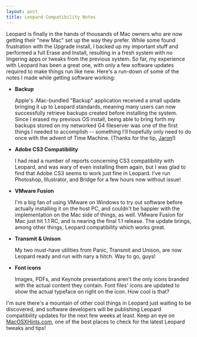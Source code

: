 ```yaml
---
layout: post
title: Leopard Compatibility Notes
---
```

Leopard is finally in the hands of thousands of Mac owners who are now getting their "new Mac" set up the way they prefer. While some found frustration with the Upgrade install, I backed up my important stuff and performed a full Erase and Install, resulting in a fresh system with no lingering apps or tweaks from the previous system. So far, my experience with Leopard has been a great one, with only a few software updates required to make things run like new. Here's a run-down of some of the notes I made while getting software working:

* **Backup**

    Apple's .Mac-bundled "Backup" application received a small update bringing it up to Leopard standards, meaning many users can now successfully retrieve backups created before installing the system. Since I erased my previous OS install, being able to bring forth my backups stored on my networked G4 fileserver was one of the first things I needed to accomplish -- something I'll hopefully only need to do once with the advent of Time Machine. (Thanks for the tip, [Jaron](http://www.jaronbrass.com/)!)

* **Adobe CS3 Compatibility**

    I had read a number of reports concerning CS3 compatibility with Leopard, and was wary of even installing them again, but I was glad to find that Adobe CS3 seems to work just fine in Leopard. I've run Photoshop, Illustrator, and Bridge for a few hours now without issue!

* **VMware Fusion**

    I'm a big fan of using VMware on Windows to try out software before actually installing it on the host PC, and couldn't be happier with the implementation on the Mac side of things, as well. VMware Fusion for Mac just hit 1.1 RC, and is nearing the final 1.1 release. The update brings, among other things, Leopard compatibility which works great.

* **Transmit & Unison**

    My two must-have utilities from Panic, Transmit and Unison, are now Leopard ready and run with nary a hitch. Way to go, guys!

* **Font icons**

    Images, PDFs, and Keynote presentations aren't the only icons branded with the actual content they contain. Font files' icons are updated to show the actual typeface on right on the icon. How cool is that?

I'm sure there's a mountain of other cool things in Leopard just waiting to be discovered, and software developers will be publishing Leopard compatibility updates for the next few weeks at least. Keep an eye on [MacOSXHints.com](http://www.macosxhints.com), one of the best places to check for the latest Leopard tweaks and tips!
